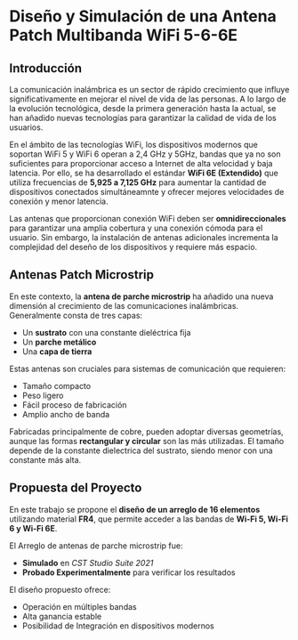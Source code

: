 # Diseño y Simulación de una Antena Patch Multibanda WiFi 5-6-6E

## Introducción
La comunicación inalámbrica es un sector de rápido crecimiento que influye significativamente en mejorar el nivel de vida de las personas.
A lo largo de la evolución tecnológica, desde la primera generación hasta la actual, se han añadido nuevas tecnologías para garantizar la calidad de vida de los usuarios.

En el ámbito de las tecnologías WiFi, los dispositivos modernos que soportan WiFi 5 y WiFi 6 operan a 2,4 GHz y 5GHz, bandas que ya no son suficientes para proporcionar acceso
a Internet de alta velocidad y baja latencia. Por ello, se ha desarrollado el estándar  **WiFi 6E (Extendido)** que utiliza frecuencias de **5,925 a 7,125 GHz** para aumentar
la cantidad de dispositivos conectados simultáneamnte y ofrecer mejores velocidades de conexión y menor latencia.

Las antenas que proporcionan conexión WiFi deben ser **omnidireccionales** para garantizar una amplia cobertura y una conexión cómoda para el usuario.
Sin embargo, la instalación de antenas adicionales incrementa la complejidad del deseño de los dispositivos y requiere más espacio.

## Antenas Patch Microstrip
En este contexto, la **antena de parche microstrip** ha añadido una nueva dimensión al crecimiento de las comunicaciones inalámbricas.
Generalmente consta de tres capas:
- Un **sustrato** con una constante dieléctrica fija
- Un **parche metálico**
- Una **capa de tierra**

Estas antenas son cruciales para sistemas de comunicación que requieren:
- Tamaño compacto
- Peso ligero
- Fácil proceso de fabricación
- Amplio ancho de banda

Fabricadas principalmente de cobre, pueden adoptar diversas geometrías, aunque las formas **rectangular y circular** son las más utilizadas.
El tamaño depende de la constante dielectrica del sustrato, siendo menor con una constante más alta.

## Propuesta del Proyecto
En este trabajo se propone el **diseño de un arreglo de 16 elementos** utilizando material **FR4**, que permite acceder a las bandas de **Wi-Fi 5, Wi-Fi 6 y Wi-Fi 6E**.

El Arreglo de antenas de parche microstrip fue:
- **Simulado** en *CST Studio Suite 2021*
- **Probado Experimentalmente** para verificar los resultados

El diseño propuesto ofrece:
- Operación en múltiples bandas
- Alta ganancia estable
- Posibilidad de Integración en dispositivos modernos
